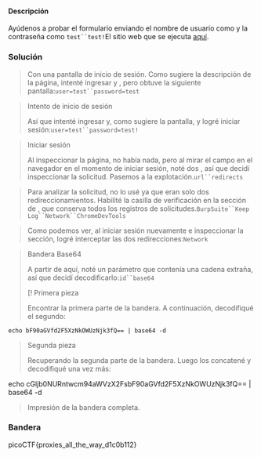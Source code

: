 #### Descripción

Ayúdenos a probar el formulario enviando el nombre de usuario como y la contraseña como `test``test!`El sitio web que se ejecuta [aquí](http://saturn.picoctf.net:55260/).

### Solución

> Con una pantalla de inicio de sesión. Como sugiere la descripción de la página, intenté ingresar y , pero obtuve la siguiente pantalla:`user=test``password=test`
> 

> Intento de inicio de sesión
> 
> Así que intenté ingresar y, como sugiere la pantalla, y logré iniciar sesión:`user=test``password=test!`

> 
> Iniciar sesión
> 
> Al inspeccionar la página, no había nada, pero al mirar el campo en el navegador en el momento de iniciar sesión, noté dos , así que decidí inspeccionar la solicitud. Pasemos a la explotación.`url``redirects`

> Para analizar la solicitud, no lo usé ya que eran solo dos redireccionamientos. Habilité la casilla de verificación en la sección de , que conserva todos los registros de solicitudes.`BurpSuite``Keep Log``Network``ChromeDevTools`

> Como podemos ver, al iniciar sesión nuevamente e inspeccionar la sección, logré interceptar las dos redirecciones:`Network`
> 

> Bandera Base64
> 
> A partir de aquí, noté un parámetro que contenía una cadena extraña, así que decidí decodificarlo:`id``base64`
> 
> [!
> Primera pieza
> 
> Encontrar la primera parte de la bandera. A continuación, decodifiqué el segundo:
> 
	echo bF90aGVfd2F5XzNkOWUzNjk3fQ== | base64 -d
> 

> Segunda pieza
> 
> Recuperando la segunda parte de la bandera. Luego los concatené y decodifiqué una vez más:
> 
echo cGljb0NURntwcm94aWVzX2FsbF90aGVfd2F5XzNkOWUzNjk3fQ== | base64 -d 
> Impresión de la bandera completa.
> 
### Bandera
picoCTF{proxies_all_the_way_d1c0b112}